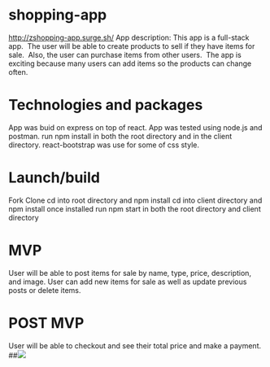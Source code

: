 
# shopping-app
http://zshopping-app.surge.sh/
App description: This app is a full-stack app.  The user will be able to create products to sell if they have items for sale.  Also, the user can purchase items from other users.  The app is exciting because many users can add items so the products can change often.

# Technologies and packages
App was buid on express on top of react. App was tested using node.js and postman. run npm install in both the root directory and in the client directory. react-bootstrap was use for some of css style.

# Launch/build
Fork
Clone 
cd into root directory and npm install
cd into client directory and npm install
once installed run npm start in both the root directory and client directory

# MVP
User will be able to post items for sale by name, type, price, description, and image. User can add new items for sale as well as update previous posts or delete items.

# POST MVP

User will be able to checkout and see their total price and make a payment.
##![](https://imgur.com/wZbqELK.png)


